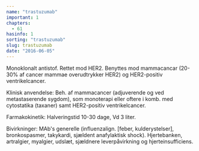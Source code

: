```yaml
---
name: "trastuzumab"
important: 1
chapters:  
  - 61
hasinfo: 1
sorting: "trastuzumab"
slug: trastuzumab
date: "2016-06-05"
---
```


Monoklonalt antistof. Rettet mod HER2. Benyttes mod mammacancar (20-30% af cancer mammae overudtrykker HER2) og HER2-positiv ventrikelcancer.

Klinisk anvendelse: Beh. af mammacancer (adjuverende og ved metastaserende sygdom), som monoterapi eller oftere i komb. med cytostatika (taxaner) samt HER2-positiv ventrikelcancer.

Farmakokinetik: Halveringstid 10-30 dage, Vd 3 liter.

Bivirkninger: MAb's generelle (influenzalign. [feber, kulderystelser], bronkospasmer, takykardi, sjældent anafylaktisk shock). Hjertebanken, artralgier, myalgier, udslæt, sjældnere leverpåvirkning og hjerteinsufficiens.
